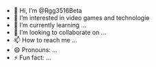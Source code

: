 - 👋 Hi, I’m @Rgg3516Beta
- 👀 I’m interested in video games and technologie
- 🌱 I’m currently learning ...
- 💞️ I’m looking to collaborate on ...
- 📫 How to reach me ...
- 😄 Pronouns: ...
- ⚡ Fun fact: ...

<!---
= 
